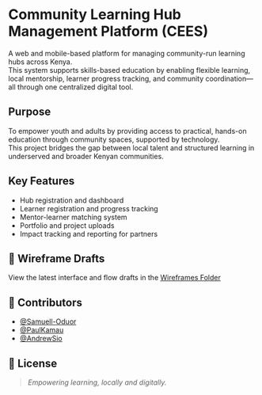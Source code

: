 # Community Learning Hub Management Platform (CEES)

A web and mobile-based platform for managing community-run learning hubs across Kenya.  
This system supports skills-based education by enabling flexible learning, local mentorship, learner progress tracking, and community coordination—all through one centralized digital tool.

##  Purpose

To empower youth and adults by providing access to practical, hands-on education through community spaces, supported by technology.  
This project bridges the gap between local talent and structured learning in underserved and broader Kenyan communities.

##  Key Features

- Hub registration and dashboard
- Learner registration and progress tracking
- Mentor-learner matching system
- Portfolio and project uploads
- Impact tracking and reporting for partners

## 📁 Wireframe Drafts

View the latest interface and flow drafts in the [Wireframes Folder]()

## 👥 Contributors

- [@Samuell-Oduor](https://github.com/Samuell23) 
- [@PaulKamau]()  
- [@AndrewSio]() 

## 📄 License



> _Empowering learning, locally and digitally._

